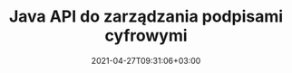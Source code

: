 ---
############################# Static ############################
layout: "product"
date: 2021-04-27T09:31:06+03:00
draft: false

product: "Signature"
product_tag: "signature"
platform: "Java"
platform_tag: "java"

############################# Head ############################
head_title: "Java Digital Signature API, dodaj podpis elektroniczny do obrazu PDF Word Excel"
head_description: "Interfejs API podpisu cyfrowego Java. Biblioteka podpisów elektronicznych do cyfrowego podpisywania plików PDF, Microsoft Word, arkuszy kalkulacyjnych Excel, prezentacji PowerPoint i formatów dokumentów graficznych."

############################# Header ############################
title: "Java API do zarządzania podpisami cyfrowymi"
description: "Zarządzaj podpisami elektronicznymi obrazów, kodów QR, kodów kreskowych, metadanych, tekstu i stempli w aplikacjach Java do podpisywania obrazów i formatów plików dokumentów cyfrowych."
button:
    enable: true

############################# SubMenu ############################
submenu:
    enable: true
    
    left:
        img_alt: "GroupDocs.Signature for Java"
        image: "https://www.groupdocs.cloud/templates/groupdocs/images/product-logos/groupdocs-signature-java.png"
        product: "GroupDocs.Signature"
        platform: "Java"

    middle:
        button:
            # button loop
            - link: "#overview"
              text: "Przegląd"

            # button loop
            - link: "#features"
              text: "Cechy"

            # button loop
            - link: "#support"
              text: "Wsparcie"

            # button loop
            - link: "https://products.groupdocs.app/signature"
              text: "Demo na żywo"

            # button loop
            - link: "https://purchase.groupdocs.com/pricing/signature/java"
              text: "cennik"

    right:
        link_download: "https://downloads.groupdocs.com/signature"
        link_learn: "https://docs.groupdocs.com/signature/java/"
        link_buy: "https://purchase.groupdocs.com"

############################# Overview ############################
overview:
    enable: true
    content: |
      GroupDocs.Signature for Java API pomaga tworzyć aplikacje Java z funkcją podpisów elektronicznych do podpisywania dokumentów cyfrowych w obsługiwanych formatach bez instalowania zewnętrznego oprogramowania. Obsługuje manipulację i zarządzanie różnymi typami podpisów elektronicznych, takimi jak obraz, kod kreskowy, kod QR, stempel, tekst, optyczny i metadane. Wszystkie elektroniczne dokumenty biznesowe, takie jak Microsoft Office Word, prezentacje PowerPoint, arkusze kalkulacyjne Excel, obrazy i pliki PDF, można podpisać cyfrowo, dostosowując właściwości podpisu, np. cień, wymiary, wyrównanie i więcej zgodnie z Twoimi wymaganiami. Biblioteka podpisów cyfrowych jest prosta i lekka, składa się z pojedynczego pliku DLL, który można łatwo zintegrować z nową lub istniejącą aplikacją Java.  

      Dzięki GroupDocs.Signature for Java API możesz załadować wszystkie zarejestrowane certyfikaty z systemu lub zlokalizować istniejące podpisy za pomocą wyszukiwania prostego i zaawansowanego. Opcje pracy z dokumentami chronionymi hasłem, określające wspólne właściwości podpisu (rozmiar tekstu, przezroczystość, obrót, weryfikacja, właściwości czcionki, opcje kolorów, numer strony, szerokość, góra, lewo itp.) Rozwiązanie do zarządzania podpisami elektronicznymi dla dokumentów cyfrowych.  

      GroupDocs.Signature for Java jest kompatybilny ze wszystkimi wersjami Java i obsługuje popularne systemy operacyjne (Windows, Linux, MacOS), które mogą uruchamiać środowisko wykonawcze Java
    tabs:
      enable: true
      
      ## TAB ONE ##
      tab_one:
        description: |
          To jest przegląd funkcji GroupDocs.Signature dla Javy:
      
        right:
          enable: true
          icon: "fab fa-html5"
          title: "Typy podpisów"
          content: |
            * Podpis tekstowy
            * Podpis obrazu
            * Podpisy cyfrowe
            * Podpis kodu QR
            * Podpis kodu kreskowego
            * Pieczęć podpisu
            * Podpis pola formularza
      
      ## TAB TWO ##
      tab_two:
        description: |
          Interfejs API podpisu elektronicznego Java obsługuje różne formaty plików dokumentów, które wymieniono poniżej. [Obsługiwane formaty dokumentów.](https://docs.groupdocs.com/signature/java/supported-document-formats/)

        left:
          enable: true
          table:
            # table loop
            - title: "Microsoft Office"
              content: |
                * **Word:** DOC, DOCX, DOCM, DOT, DOTX, DOTM, RTF, TXT
                * **Excel:** XLS, XLSX, XLSM, XLSB, XLTM, XLT, XLTM, XLTX, XLAM, SXC, SpreadsheetML
                * **PowerPoint:** PPT, PPTX, PPS, PPSX, PPSM, POT, POTM, POTX, PPTM

        right:
          enable: true
          table:
            # table loop
            - title: "Images & Other Formats"
              content: |
                * **Obrazy**: JPG, BMP, PNG, TIFF, GIF, DCM, WEBP
                * **OpenDocument**: ODT, OTT, OTS, ODS, ODP, OTP, ODG
                * **Jpeg2000**: JP2, JPF, JPX, J2K, J2C, JPM
                * **Metapliki**: EMF, WMF, CMX
                * **Przenośny**: PDF
                * **Skalowalna Grafika wektorowa**: CDR, SVG
                * **Adobe Photoshop**: PSD
                * **Inni**: DJVU

      ## TAB THREE ##
      tab_three:
        description: |
          GroupDocs.Signature for Java obsługuje następujące systemy operacyjne, frameworki i menedżery pakietów:
        
        left:
          enable: true
          table:
            # table loop
            - icon: "fab fa-windows"
              title: "System operacyjny"
              content: |
                * Microsoft Windows Desktop
                * Microsoft Windows Server
                * Linux
                * MacOS

            # table loop
            - icon: "fas fa-code"
              title: "Obsługiwane frameworki"
              content: |
                * Java 7 (1.7) and above

        right:
          enable: true
          table:
            # table loop
            - icon: "fas fa-cogs"
              title: "Środowiska programistyczne"
              content: |
                * NetBeans
                * IntelliJ IDEA
                * Eclipse
            # table loop
            - icon: "fas fa-tools"
              title: "Narzędzie do automatyzacji budowania"
              content: |
                * Maven

############################# Features ############################
features:
    enable: true
    title: "GroupDocs.Signature dla funkcji Java"

    feature:
      # feature loop
      - icon: "fas fa-copy"
        content: "Twórz, czytaj, modyfikuj, ukrywaj i usuwaj podpisy elektroniczne z obsługiwanych formatów dokumentów"

      # feature loop
      - icon: "fas fa-eye"
        content: "Dostęp do podpisanego dokumentu ze strumienia, ścieżki względnej lub ścieżki bezwzględnej"

      # feature loop
      - icon: "fas fa-bolt"
        content: "Zastosuj podpis tekstowy do dokumentów, arkuszy kalkulacyjnych, prezentacji, obrazów i plików PDF"
      
      # feature loop
      - icon: "fas fa-file-powerpoint"
        content: "Dodaj podpis tekstowy jako adnotację, naklejkę, obraz do plików PDF, a także skonfiguruj styl i kolor"

      # feature loop
      - icon: "fas fa-code"
        content: "Podpisz dokument PDF, plik obrazu i uzyskaj dane wyjściowe w innym formacie pliku"

      # feature loop
      - icon: "fas fa-cloud"
        content: "Podpisuj cyfrowo obrazy podpisem tekstowym jako znakiem wodnym i dodaj przezroczystość, obrót do podpisu elektronicznego"

      # feature loop
      - icon: "fas fa-remove-format"
        content: "Wyszukuj certyfikaty i podpisuj dokumenty Microsoft Word, Excel i PDF za pomocą certyfikatów cyfrowych"

      # feature loop
      - icon: "fas fa-comment-slash"
        content: "Podpisuj formaty dokumentów edytora tekstu za pomocą rodzimych znaków wodnych"

      # feature loop
      - icon: "fas fa-location-arrow"
        content: "Użyj kodu QR, kodu kreskowego do podpisywania plików Word, slajdów, komórek, plików PDF i obrazów"

      # feature loop
      - icon: "fas fa-border-all"
        content: "Konfiguruj i stosuj podpisy stempli do bezpiecznych obsługiwanych formatów plików"

      # feature loop
      - icon: "fas fa-wrench"
        content: "Konfiguruj i przypisuj podpisy obrazów do dokumentów, arkuszy kalkulacyjnych, prezentacji, obrazów i plików PDF"

      # feature loop
      - icon: "fas fa-columns"
        content: "Skonfiguruj właściwości podpisu, np. Wygląd i styl, marginesy, wyrównanie itp."

      # feature loop
      - icon: "fas fa-file-word"
        content: "Zastosuj podpis cyfrowy do dokumentu chronionego hasłem"

      # feature loop
      - icon: "fas fa-envelope"
        content: "Przeprowadź weryfikację tekstu dokumentów PDF za pomocą modułu obsługi podpisów"

      # feature loop
      - icon: "fas fa-print"
        content: "Cyfrowa weryfikacja dokumentów Word, Cell, PDF z kontenerami certyfikatów .CER i .PFX"

      # feature loop
      - icon: "fas fa-file-archive"
        content: "Określ różne typy jednostek miary (np. milimetry, piksele itp.) dla podpisów tekstowych PDF"

      # feature loop
      - icon: "fas fa-lock"
        content: "Uzyskaj informacje o dokumencie za pośrednictwem pliku lub adresu URL — dodaj podpisy pól formularza do dokumentów PDF"

      # feature loop
      - icon: "fas fa-file-code"
        content: "Dodaj niestandardowy obiekt danych, wbudowaną kartę VCard, e-mail, EPC, MeCard lub obiekt zdarzenia do kodu QR"
      
      # feature loop
      - icon: "fas fa-fill-drip"
        content: "Stosowanie różnych stylów pędzla do podpisów, np. pędzla gradientowego, promieniowego, jednolitego i tekstury"

      # feature loop
      - icon: "fas fa-file-excel"
        content: "Podpisz dokument znajdujący się na FTP lub Azure Cloud Storage"

      # feature loop
      - icon: "fas fa-heading"
        content: "Ustaw wyrównanie tekstu wewnątrz kształtów dla dokumentów, slajdów, obrazów i plików PDF"

      # feature loop
      - icon: "fas fa-project-diagram"
        content: "Wyszukuj, weryfikuj i podpisuj cyfrowo dokumenty prezentacji programu PowerPoint"

      # feature loop
      - icon: "fas fa-cube"
        content: "Umieść podpis za pomocą pikseli w dokumentach komórek i pozycjonowaniu tekstu dla podpisów stempli"

      # feature loop
      - icon: "fab fa-uncharted"
        content: "Zaimplementuj prostokątny podpis stempla z zaokrąglonymi narożnikami"

       # feature loop
      - icon: "fab fa-uncharted"
        content: "Rozszerz podpisy kodów kreskowych i kodów QR o zawartość danych obrazu"

       # feature loop
      - icon: "fab fa-uncharted"
        content: "Dodaj zaszyfrowane podpisy metadanych podczas pracy z opcjami podpisywania i wyszukiwania"

       # feature loop
      - icon: "fab fa-uncharted"
        content: "Osadzaj niestandardowe obiekty w podpisach metadanych w programach Word, Excel i prezentacjach"

    more_feature:
      # more_feature_loop
      - title: "Łatwo konfiguruj i stosuj podpisy elektroniczne"
        content: |
          GroupDocs.Signature for Java API umożliwia konfigurowanie i dodawanie podpisów elektronicznych do obsługiwanych formatów dokumentów. Poniżej znajduje się przykład kodu, który pokazuje, jak łatwo zastosować podpis tekstowy do pliku PDF:

          ```java
          Signature signature = new Signature("sample.pdf");

          TextSignOptions options = new TextSignOptions("John Smith");
          // ustaw pozycję podpisu
          options.setLeft(100);
          options.setTop(100);
          
          // ustaw prostokąt podpisu
          options.setWidth(100);
          options.setHeight(30);

          // ustaw kolor tekstu i czcionkę
          options.setForeColor(Color.RED);
          SignatureFont signatureFont = new SignatureFont();
          signatureFont.setSize(12);
          signatureFont.setFamilyName("Comic Sans MS");
          options.setFont(signatureFont);
          options.setSignatureImplementation(TextSignatureImplementation.Sticker)

          // podpisz dokument do pliku
          signature.sign("sample_signed.pdf", options);
          ```

      # more_feature_loop
      - title: "Obsługiwane typy kodowania kodów kreskowych dla podpisu elektronicznego"
        content: |
          Korzystając z GroupDocs.Signature for Java API, możesz zastosować podpisy kodów kreskowych i kodów QR do obsługiwanych formatów plików. GroupDocs.Signature for Java obsługuje szeroki zakres typów kodowania kodów kreskowych, aby zaspokoić większość wymagań. Obsługiwane typy kodowania kodów kreskowych obejmują: Code 11, Code 128, Code 16K/32, Databar codes, GS1 Codeblock, ISBN, ISMN, ISSN, ITF16, Pdf147, EAN8, EAN13, EAN14, UPCA, UPCE, ITF14, Code39 Standard i Kod39 rozszerzony.

          Podobnie GroupDocs.Signature for Java API umożliwia korzystanie z typów kodów QR, takich jak QR, Aztec i Data Matrix. Obsługiwane typy kodowania QR-Code obejmują Aztec, DataMatrix, GS1 DataMatrix i GS1 QR.

      # more_feature_loop
      - title: "Wyszukaj podpisy i certyfikaty"
        content: |
          Dzięki GroupDocs.Signature for Java API możesz przeszukiwać podpisy kodów QR i kodów kreskowych w dowolnym dokumencie, prezentacji, arkuszu kalkulacyjnym, obrazie, a także w pliku PDF i pobrać wynik wyszukiwania. Możesz także wyszukiwać niestandardowe obiekty danych z dokumentów podpisanych za pomocą kodu QR, a także przeszukiwać standardową kartę VCard i obiekt e-mail z dokumentów podpisanych za pomocą kodu QR. Obsługiwana jest również weryfikacja zaszyfrowanego tekstu podpisów QR-Code oraz wyszukiwanie podpisu metadanych w dokumentach PDF. Zastosuj dodatkowe kryteria wyszukiwania dla podpisów cyfrowych dokumentów Words & Cells.  

          Opcja wyszukiwania jest również dostępna dla sygnatur metadanych dla dokumentów Word, slajdów i arkuszy kalkulacyjnych, podczas gdy wyszukiwanie pól formularza jest dostępne dla dokumentów PDF.

      # more_feature_loop
      - title: "Skonfiguruj właściwości podpisu elektronicznego"
        content: |
          Aby poprawić UX użytkowników końcowych, GroupDocs.Signature for Java API zapewnia wiele właściwości, które można dość łatwo skonfigurować. Można ustawić opcje czcionek i kolorów (kolor tła, kolor pierwszego planu, pogrubienie, kursywa, podkreślenie, rodzina czcionek, rozmiar czcionki itp.), opcje tła i obramowania (kolor tła, przezroczystość tła, kolor obramowania, styl kreski obramowania, grubość obramowania, Przezroczystość obramowania itp.), Marginesy podpisu (lewy, górny, szerokość, wysokość, dopełnienie itp.) oraz Ustaw obszar podpisu obrazu i wyrównanie podpisu (wyrównanie w poziomie, wyrównanie w pionie itp.).

############################# Support ############################
support:
    enable: true

############################# Solutions ############################
solutions:
    enable: true
    title: "GroupDocs.Signature oferuje interfejsy API do podpisywania dokumentów dla innych popularnych środowisk programistycznych"

    solution:
        # solution loop
        - img_alt: "GroupDocs.Signature for .NET"
          image: "https://www.groupdocs.cloud/templates/groupdocs/images/product-logos/groupdocs-signature-net.png"
          product: "GroupDocs.Signature"
          platform: ".NET"
          link: "/signature/net/"

############################# Back to top ###############################
back_to_top:
  enable: true
---